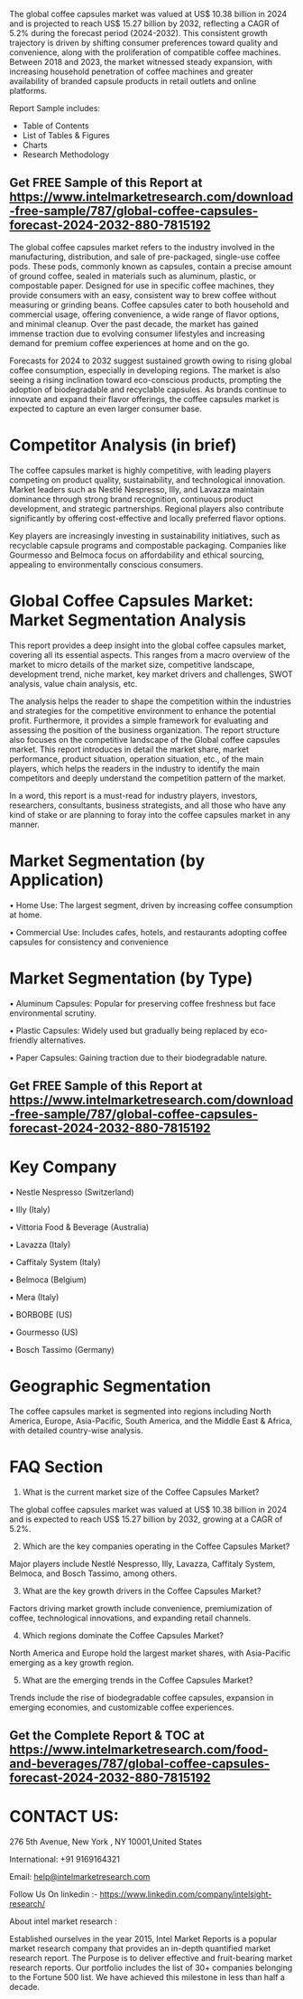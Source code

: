 The global coffee capsules market was valued at US$ 10.38 billion in 2024 and is projected to reach US$ 15.27 billion by 2032, reflecting a CAGR of 5.2% during the forecast period (2024-2032). This consistent growth trajectory is driven by shifting consumer preferences toward quality and convenience, along with the proliferation of compatible coffee machines. Between 2018 and 2023, the market witnessed steady expansion, with increasing household penetration of coffee machines and greater availability of branded capsule products in retail outlets and online platforms.

 
Report Sample includes:
- Table of Contents
- List of Tables & Figures
- Charts
- Research Methodology


Get FREE Sample of this Report at https://www.intelmarketresearch.com/download-free-sample/787/global-coffee-capsules-forecast-2024-2032-880-7815192 
-
The global coffee capsules market refers to the industry involved in the manufacturing, distribution, and sale of pre-packaged, single-use coffee pods. These pods, commonly known as capsules, contain a precise amount of ground coffee, sealed in materials such as aluminum, plastic, or compostable paper. Designed for use in specific coffee machines, they provide consumers with an easy, consistent way to brew coffee without measuring or grinding beans. Coffee capsules cater to both household and commercial usage, offering convenience, a wide range of flavor options, and minimal cleanup. Over the past decade, the market has gained immense traction due to evolving consumer lifestyles and increasing demand for premium coffee experiences at home and on the go.

Forecasts for 2024 to 2032 suggest sustained growth owing to rising global coffee consumption, especially in developing regions. The market is also seeing a rising inclination toward eco-conscious products, prompting the adoption of biodegradable and recyclable capsules. As brands continue to innovate and expand their flavor offerings, the coffee capsules market is expected to capture an even larger consumer base.

Competitor Analysis (in brief)
=
The coffee capsules market is highly competitive, with leading players competing on product quality, sustainability, and technological innovation. Market leaders such as Nestlé Nespresso, Illy, and Lavazza maintain dominance through strong brand recognition, continuous product development, and strategic partnerships. Regional players also contribute significantly by offering cost-effective and locally preferred flavor options.

Key players are increasingly investing in sustainability initiatives, such as recyclable capsule programs and compostable packaging. Companies like Gourmesso and Belmoca focus on affordability and ethical sourcing, appealing to environmentally conscious consumers.

Global Coffee Capsules Market: Market Segmentation Analysis
=
This report provides a deep insight into the global coffee capsules market, covering all its essential aspects. This ranges from a macro overview of the market to micro details of the market size, competitive landscape, development trend, niche market, key market drivers and challenges, SWOT analysis, value chain analysis, etc.

The analysis helps the reader to shape the competition within the industries and strategies for the competitive environment to enhance the potential profit. Furthermore, it provides a simple framework for evaluating and assessing the position of the business organization. The report structure also focuses on the competitive landscape of the Global coffee capsules market. This report introduces in detail the market share, market performance, product situation, operation situation, etc., of the main players, which helps the readers in the industry to identify the main competitors and deeply understand the competition pattern of the market.

In a word, this report is a must-read for industry players, investors, researchers, consultants, business strategists, and all those who have any kind of stake or are planning to foray into the coffee capsules market in any manner.

Market Segmentation (by Application)
=

•	Home Use: The largest segment, driven by increasing coffee consumption at home.

•	Commercial Use: Includes cafes, hotels, and restaurants adopting coffee capsules for consistency and convenience

Market Segmentation (by Type)
=
•	Aluminum Capsules: Popular for preserving coffee freshness but face environmental scrutiny.

•	Plastic Capsules: Widely used but gradually being replaced by eco-friendly alternatives.

•	Paper Capsules: Gaining traction due to their biodegradable nature.

Get FREE Sample of this Report at https://www.intelmarketresearch.com/download-free-sample/787/global-coffee-capsules-forecast-2024-2032-880-7815192 
-

Key Company
=
•	Nestle Nespresso (Switzerland)


•	Illy (Italy)

•	Vittoria Food & Beverage (Australia)

•	Lavazza (Italy)

•	Caffitaly System (Italy)


•	Belmoca (Belgium)

•	Mera (Italy)

•	BORBOBE (US)

•	Gourmesso (US)

•	Bosch Tassimo (Germany)

Geographic Segmentation
=
The coffee capsules market is segmented into regions including North America, Europe, Asia-Pacific, South America, and the Middle East & Africa, with detailed country-wise analysis.

FAQ Section
=
1. What is the current market size of the Coffee Capsules Market?

The global coffee capsules market was valued at US$ 10.38 billion in 2024 and is expected to reach US$ 15.27 billion by 2032, growing at a CAGR of 5.2%.

2. Which are the key companies operating in the Coffee Capsules Market?

Major players include Nestlé Nespresso, Illy, Lavazza, Caffitaly System, Belmoca, and Bosch Tassimo, among others.

3. What are the key growth drivers in the Coffee Capsules Market?

Factors driving market growth include convenience, premiumization of coffee, technological innovations, and expanding retail channels.

4. Which regions dominate the Coffee Capsules Market?

North America and Europe hold the largest market shares, with Asia-Pacific emerging as a key growth region.

5. What are the emerging trends in the Coffee Capsules Market?

Trends include the rise of biodegradable coffee capsules, expansion in emerging economies, and customizable coffee experiences.


Get the Complete Report & TOC at https://www.intelmarketresearch.com/food-and-beverages/787/global-coffee-capsules-forecast-2024-2032-880-7815192
-
CONTACT US:
=
276 5th Avenue, New York , NY 10001,United States

International: +91 9169164321

Email: help@intelmarketresearch.com

Follow Us On linkedin :- https://www.linkedin.com/company/intelsight-research/

About intel market research :

Established ourselves in the year 2015, Intel Market Reports is a popular market research company that provides an in-depth quantified market research report. The Purpose is to deliver effective and fruit-bearing market research reports. Our portfolio includes the list of 30+ companies belonging to the Fortune 500 list. We have achieved this milestone in less than half a decade.

